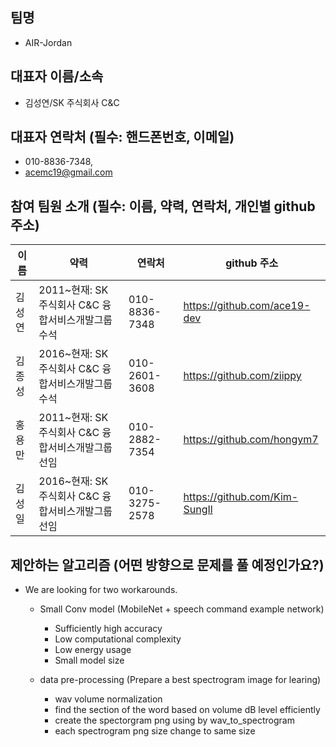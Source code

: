 ## 팀명
- AIR-Jordan

## 대표자 이름/소속
- 김성연/SK 주식회사 C&C

## 대표자 연락처 (필수: 핸드폰번호, 이메일)
- 010-8836-7348, 
- acemc19@gmail.com

## 참여 팀원 소개 (필수: 이름, 약력, 연락처, 개인별 github 주소)
| 이름 | 약력 | 연락처 | github 주소 |
|---|---|---|---|
| 김성연 | 2011~현재: SK 주식회사 C&C 융합서비스개발그룹 수석 | 010-8836-7348  | https://github.com/ace19-dev  |
| 김종성 | 2016~현재: SK 주식회사 C&C 융합서비스개발그룹 수석 | 010-2601-3608  | https://github.com/ziippy  |
| 홍용만 | 2011~현재: SK 주식회사 C&C 융합서비스개발그룹 선임 | 010-2882-7354  | https://github.com/hongym7  |
| 김성일 | 2016~현재: SK 주식회사 C&C 융합서비스개발그룹 선임 | 010-3275-2578  | https://github.com/Kim-SungIl  |


## 제안하는 알고리즘 (어떤 방향으로 문제를 풀 예정인가요?)
- We are looking for two workarounds.
  - Small Conv model (MobileNet + speech command example network)
    - Sufficiently high accuracy
    - Low computational complexity
    - Low energy usage
    - Small model size
  
  - data pre-processing (Prepare a best spectrogram image for learing)
    - wav volume normalization
    - find the section of the word based on volume dB level efficiently
    - create the spectorgram png using by wav_to_spectrogram
    - each spectrogram png size change to same size


